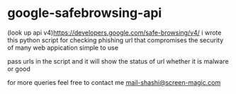 # google-safebrowsing-api
(look up api v4)https://developers.google.com/safe-browsing/v4/
i wrote this python script for checking phishing url that compromises the security of many web appication
simple to use

pass urls in the script and it will show the status of url whether it is malware or good

for more queries
feel free to contact me
mail-shashi@screen-magic.com

